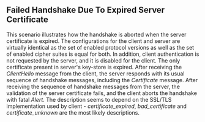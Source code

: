 ## Failed Handshake Due To Expired Server Certificate
This scenario illustrates how the handshake is aborted when the server certificate is expired. The configurations for the client and server are virtually identical as the set of enabled protocol versions as well as the set of enabled cipher suites is equal for both. In addition, client authentication is not requested by the server, and it is disabled for the client. The only certificate present in server's key-store is expired. After receiving the *ClientHello* message from the client, the server responds with its usual sequence of handshake messages, including the *Certificate* message. After receiving the sequence of handshake messages from the server, the validation of the server certificate fails, and the client aborts the handshake with fatal *Alert*. The description seems to depend on the SSL/TLS implementation used by client - *certificate_expired*, *bad_certificate* and *certificate_unknown* are the most likely descriptions.
